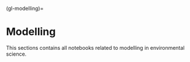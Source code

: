 (gl-modelling)=
# Modelling

This sections contains all notebooks related to modelling in environmental science.
